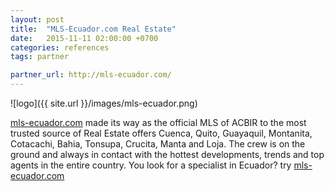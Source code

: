 ```yaml
---
layout: post
title:  "MLS-Ecuador.com Real Estate"
date:   2015-11-11 02:00:00 +0700
categories: references
tags: partner

partner_url: http://mls-ecuador.com/
---
```


![logo]({{ site.url }}/images/mls-ecuador.png) 

<!--more-->

[mls-ecuador.com](http://mls-ecuador.com) made its way as the official MLS of ACBIR to the most trusted source of Real Estate offers Cuenca, Quito, Guayaquil, Montanita, Cotacachi, Bahia, Tonsupa, Crucita, Manta and Loja. The crew is on the ground and always in contact with the hottest developments, trends and top agents in the entire country. You look for a specialist in Ecuador? try [mls-ecuador.com](http://mls-ecuador.com)
